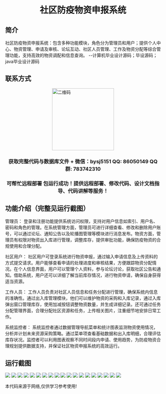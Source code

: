 <p><h1 align="center">社区防疫物资申报系统</h1></p>

## 简介
社区防疫物资申报系统：包含多种功能模块，角色分为管理员和用户；提供个人中心、物资管理、申请及审核、论坛互动、社区人员管理、工作及物资分配等综合管理功能，支持高效的物资调配和信息查询。    --计算机毕业设计源码；毕设源码；java毕业设计源码


## 联系方式
<img src="https://bs-1329754181.cos.ap-shanghai.myqcloud.com/wx.jpg" alt="二维码" style="display: block; margin: 0 auto;" width="200px">
<p><h3 align="center">获取完整代码与数据库文件 + 微信：bysj5151 QQ: 86050149 QQ群: 783742310</h3></p>
<p><h3 align="center">可帮忙远程部署 包运行成功！提供远程部署、修改代码、设计文档指导、代码讲解等服务！</h3></p>

## 功能介绍（完整见运行截图）
管理员： 登录和注册功能提供系统访问权限，支持对用户信息如索引、用户名、密码和角色的管理。在系统管理方面，管理员可进行详细查看、修改和删除用户账号，可以通过论坛、通知公告以及轮播图管理等模块进行消息发布。物资方面，管理员有权限对物资出入库进行管理，调整库存，提供审批功能，确保防疫物资的合规使用和合理分配。

社区用户： 社区用户可登录系统进行物资申报，通过输入申请信息及上传资料的方式提交请求。用户能够查看申请的处理进度和审核结果，方便跟踪物资分配情况。在个人信息界面，用户可以管理个人资料，参与论坛讨论，获取社区公告和通知。借助系统，用户还可以详细了解当前库存情况，进行物资申请，确保自身获得适当资源。

工作人员： 工作人员负责对社区人员信息和任务分配进行管理，确保系统内信息的准确性。通过出入库管理模块，他们可以维护物资的采购和入库记录，通过入库弹出窗口管理库存，使用加减按钮调整物资数量，并生成详细记录。还可通过任务分配管理界面，合理分配社区资源和任务，上传相关图片，注重细节地安排日常工作。

系统监控者： 系统监控者通过数据管理导航菜单和统计图表监测物资使用情况，分析并计划未来资源采购策略。通过菜单项查看基础数据和出入库明细，合理评估库存状况。监控者可以利用图表观察不同时间段内申请、使用趋势，为防疫物资合理规划提供数据支持，并保证社区物资申报系统的高效运行。


## 运行截图
![](https://bs-1329754181.cos.ap-shanghai.myqcloud.com/spring/CommunityEpidemicPreventionMaterialDeclarationSystem/img/001.jpg)
![](https://bs-1329754181.cos.ap-shanghai.myqcloud.com/spring/CommunityEpidemicPreventionMaterialDeclarationSystem/img/002.jpg)
![](https://bs-1329754181.cos.ap-shanghai.myqcloud.com/spring/CommunityEpidemicPreventionMaterialDeclarationSystem/img/003.jpg)
![](https://bs-1329754181.cos.ap-shanghai.myqcloud.com/spring/CommunityEpidemicPreventionMaterialDeclarationSystem/img/004.jpg)
![](https://bs-1329754181.cos.ap-shanghai.myqcloud.com/spring/CommunityEpidemicPreventionMaterialDeclarationSystem/img/005.jpg)
![](https://bs-1329754181.cos.ap-shanghai.myqcloud.com/spring/CommunityEpidemicPreventionMaterialDeclarationSystem/img/006.jpg)
![](https://bs-1329754181.cos.ap-shanghai.myqcloud.com/spring/CommunityEpidemicPreventionMaterialDeclarationSystem/img/007.jpg)
![](https://bs-1329754181.cos.ap-shanghai.myqcloud.com/spring/CommunityEpidemicPreventionMaterialDeclarationSystem/img/008.jpg)
![](https://bs-1329754181.cos.ap-shanghai.myqcloud.com/spring/CommunityEpidemicPreventionMaterialDeclarationSystem/img/009.jpg)
![](https://bs-1329754181.cos.ap-shanghai.myqcloud.com/spring/CommunityEpidemicPreventionMaterialDeclarationSystem/img/010.jpg)
![](https://bs-1329754181.cos.ap-shanghai.myqcloud.com/spring/CommunityEpidemicPreventionMaterialDeclarationSystem/img/011.jpg)
![](https://bs-1329754181.cos.ap-shanghai.myqcloud.com/spring/CommunityEpidemicPreventionMaterialDeclarationSystem/img/012.jpg)
![](https://bs-1329754181.cos.ap-shanghai.myqcloud.com/spring/CommunityEpidemicPreventionMaterialDeclarationSystem/img/013.jpg)
![](https://bs-1329754181.cos.ap-shanghai.myqcloud.com/spring/CommunityEpidemicPreventionMaterialDeclarationSystem/img/014.jpg)
![](https://bs-1329754181.cos.ap-shanghai.myqcloud.com/spring/CommunityEpidemicPreventionMaterialDeclarationSystem/img/015.jpg)
![](https://bs-1329754181.cos.ap-shanghai.myqcloud.com/spring/CommunityEpidemicPreventionMaterialDeclarationSystem/img/016.jpg)
![](https://bs-1329754181.cos.ap-shanghai.myqcloud.com/spring/CommunityEpidemicPreventionMaterialDeclarationSystem/img/017.jpg)
![](https://bs-1329754181.cos.ap-shanghai.myqcloud.com/spring/CommunityEpidemicPreventionMaterialDeclarationSystem/img/018.jpg)
![](https://bs-1329754181.cos.ap-shanghai.myqcloud.com/spring/CommunityEpidemicPreventionMaterialDeclarationSystem/img/019.jpg)

<p>本代码来源于网络,仅供学习参考使用!</p>
